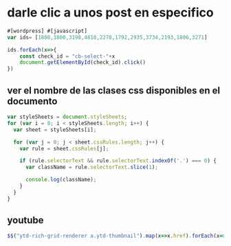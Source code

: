 # darle clic a unos post en especifico
```javascript
#[wordpress] #[javascript]
var ids= [1808,1800,3198,4818,2278,1792,2935,3734,2193,1806,3271]

ids.forEach(x=>{
	const check_id = "cb-select-"+x
    document.getElementById(check_id).click()
})
```
## ver el nombre de las clases css disponibles en el documento
```javascript
var styleSheets = document.styleSheets;
for (var i = 0; i < styleSheets.length; i++) {
  var sheet = styleSheets[i];

  for (var j = 0; j < sheet.cssRules.length; j++) {
    var rule = sheet.cssRules[j];

    if (rule.selectorText && rule.selectorText.indexOf('.') === 0) {
      var className = rule.selectorText.slice(1);

      console.log(className);
    }
  }
}
```
## youtube
```javascript
$$("ytd-rich-grid-renderer a.ytd-thumbnail").map(x=>x.href).forEach(x=>console.log(x))    
````